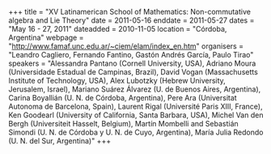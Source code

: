 +++
title = "XV Latinamerican School of Mathematics: Non-commutative algebra and Lie Theory"
date = 2011-05-16
enddate = 2011-05-27
dates = "May 16 - 27, 2011"
dateadded = 2010-11-05
location = "Córdoba, Argentina"
webpage = "http://www.famaf.unc.edu.ar/~ciem/elam/index_en.htm"
organisers = "Leandro Cagliero, Fernando Fantino, Gastón Andrés García, Paulo Tirao"
speakers = "Alessandra Pantano (Cornell University, USA), Adriano Moura (Universidade Estadual de Campinas, Brazil), David Vogan (Massachusetts Institute of Technology, USA), Alex Lubotzky (Hebrew University, Jerusalem, Israel), Mariano Suárez Álvarez (U. de Buenos Aires, Argentina), Carina Boyallián (U. N. de Córdoba, Argentina), Pere Ara (Universitat Autonoma de Barcelona, Spain), Laurent Rigal (Université Paris XIII, France), Ken Goodearl (University of California, Santa Barbara, USA), Michel Van den Bergh (Universiteit Hasselt, Belgium), Martín Mombelli and Sebastián Simondi (U. N. de Córdoba y U. N. de Cuyo, Argentina), María Julia Redondo (U. N. del Sur, Argentina)"
+++
